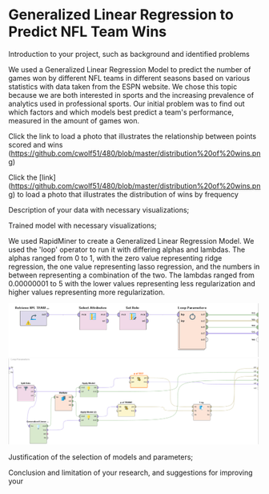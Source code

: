 # Generalized Linear Regression to Predict NFL Team Wins
Introduction to your project, such as background and identified problems

We used a Generalized Linear Regression Model to predict the number of games won by different NFL teams in different seasons based on various statistics with data taken from the ESPN website. We chose this topic because we are both interested in sports and the increasing prevalence of analytics used in professional sports. Our initial problem was to find out which factors and which models best predict a team's performance, measured in the amount of games won.

Click the link to load a photo that illustrates the relationship between points scored and wins (https://github.com/cwolf51/480/blob/master/distribution%20of%20wins.png)


Click the [link] (https://github.com/cwolf51/480/blob/master/distribution%20of%20wins.png)
to load a photo that illustrates the distribution of wins by frequency 


Description of your data with necessary visualizations;

Trained model with necessary visualizations;

We used RapidMiner to create a Generalized Linear Regression Model. We used the 'loop' operator to run it with differing alphas and lambdas. The alphas ranged from 0 to 1, with the zero value representing ridge regression, the one value representing lasso regression, and the numbers in between representing a combination of the two. The lambdas ranged from 0.00000001 to 5 with the lower values representing less regularization and higher values representing more regularization.

<img src="https://github.com/johnsaliba/480/blob/master/outside%20loop.PNG" width="500">
<img src="https://github.com/johnsaliba/480/blob/master/insideloop.PNG" width="500">

Justification of the selection of models and parameters;

Conclusion and limitation of your research, and suggestions for improving your

